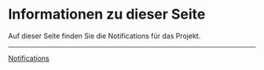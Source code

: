 # Informationen zu dieser Seite

Auf dieser Seite finden Sie die Notifications für das Projekt.

---

[Notifications](../Implementierungsphase/NotificationList/Notifications.pdf)